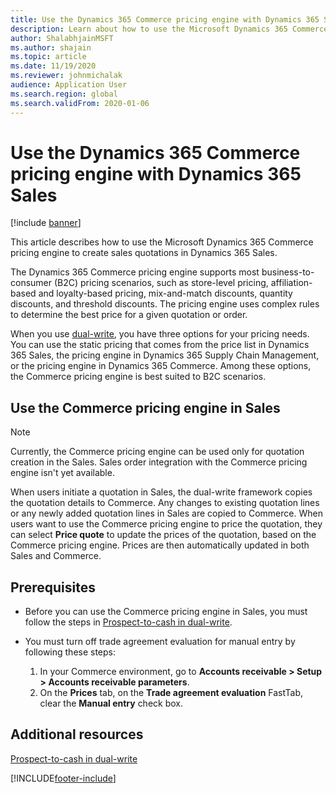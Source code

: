 ```yaml
---
title: Use the Dynamics 365 Commerce pricing engine with Dynamics 365 Sales
description: Learn about how to use the Microsoft Dynamics 365 Commerce pricing engine to create sales quotations in Dynamics 365 Sales.
author: ShalabhjainMSFT
ms.author: shajain
ms.topic: article
ms.date: 11/19/2020
ms.reviewer: johnmichalak
audience: Application User
ms.search.region: global
ms.search.validFrom: 2020-01-06
---
```


# Use the Dynamics 365 Commerce pricing engine with Dynamics 365 Sales

[!include [banner](../../../finance/includes/banner.md)]

This article describes how to use the Microsoft Dynamics 365 Commerce pricing engine to create sales quotations in Dynamics 365 Sales.

The Dynamics 365 Commerce pricing engine supports most business-to-consumer (B2C) pricing scenarios, such as store-level pricing, affiliation-based and loyalty-based pricing, mix-and-match discounts, quantity discounts, and threshold discounts. The pricing engine uses complex rules to determine the best price for a given quotation or order.

When you use [dual-write](../../dev-itpro/data-entities/dual-write/dual-write-overview.md), you have three options for your pricing needs. You can use the static pricing that comes from the price list in Dynamics 365 Sales, the pricing engine in Dynamics 365 Supply Chain Management, or the pricing engine in Dynamics 365 Commerce. Among these options, the Commerce pricing engine is best suited to B2C scenarios.

## Use the Commerce pricing engine in Sales

> [!NOTE]
> Currently, the Commerce pricing engine can be used only for quotation creation in the Sales. Sales order integration with the Commerce pricing engine isn't yet available.

When users initiate a quotation in Sales, the dual-write framework copies the quotation details to Commerce. Any changes to existing quotation lines or any newly added quotation lines in Sales are copied to Commerce. When users want to use the Commerce pricing engine to price the quotation, they can select **Price quote** to update the prices of the quotation, based on the Commerce pricing engine. Prices are then automatically updated in both Sales and Commerce.

## Prerequisites

- Before you can use the Commerce pricing engine in Sales, you must follow the steps in [Prospect-to-cash in dual-write](dual-write-prospect-to-cash.md).
- You must turn off trade agreement evaluation for manual entry by following these steps:

    1. In your Commerce environment, go to **Accounts receivable \> Setup \> Accounts receivable parameters**.
    1. On the **Prices** tab, on the **Trade agreement evaluation** FastTab, clear the **Manual entry** check box.

## Additional resources

[Prospect-to-cash in dual-write](dual-write-prospect-to-cash.md)


[!INCLUDE[footer-include](../../../includes/footer-banner.md)]
